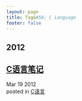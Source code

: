 ```yaml
---
layout: page
title: Tag&#58; C Language
footer: false
---
```


<div id="blog-archives" class="category">
<h2>2012</h2>

<article>
<h1><a href="/blog/2012/03/19/c_language_notes/index.html">C语言笔记</a></h1>
<time datetime="2012-03-19T00:00:00-06:00" pubdate><span class='month'>Mar</span> <span class='day'>19</span> <span class='year'>2012</span></time>
<footer>
<span class="categories">posted in 
<a href='/blog/categories/c语言/'>C语言</a></span>
</footer>
</article>
</div>
